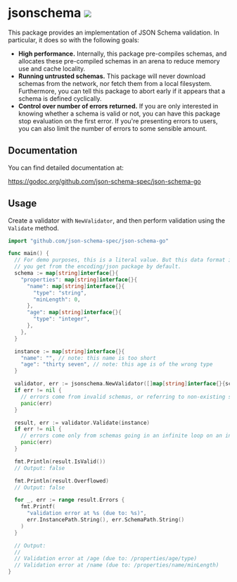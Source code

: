 # jsonschema [![][badge]][godoc]

This package provides an implementation of JSON Schema validation. In
particular, it does so with the following goals:

* **High performance.** Internally, this package pre-compiles schemas, and
  allocates these pre-compiled schemas in an arena to reduce memory use and
  cache locality.
* **Running untrusted schemas.** This package will never download schemas from
  the network, nor fetch them from a local filesystem. Furthermore, you can tell
  this package to abort early if it appears that a schema is defined cyclically.
* **Control over number of errors returned.** If you are only interested in
  knowing whether a schema is valid or not, you can have this package stop
  evaluation on the first error. If you're presenting errors to users, you can
  also limit the number of errors to some sensible amount.

[badge]: https://godoc.org/github.com/json-schema-spec/json-schema-go?status.svg
[godoc]: https://godoc.org/github.com/json-schema-spec/json-schema-go

## Documentation

You can find detailed documentation at:

https://godoc.org/github.com/json-schema-spec/json-schema-go

## Usage

Create a validator with `NewValidator`, and then perform validation using the
`Validate` method.

```go
import "github.com/json-schema-spec/json-schema-go"

func main() {
  // For demo purposes, this is a literal value. But this data format is the one
  // you get from the encoding/json package by default.
  schema := map[string]interface{}{
    "properties": map[string]interface{}{
      "name": map[string]interface{}{
        "type": "string",
        "minLength": 0,
      },
      "age": map[string]interface{}{
        "type": "integer",
      },
    },
  }

  instance := map[string]interface{}{
    "name": "", // note: this name is too short
    "age": "thirty seven", // note: this age is of the wrong type
  }

  validator, err := jsonschema.NewValidator([]map[string]interface{}{schema})
  if err != nil {
    // errors come from invalid schemas, or referring to non-existing schemas
    panic(err)
  }

  result, err := validator.Validate(instance)
  if err != nil {
    // errors come only from schemas going in an infinite loop on an instance
    panic(err)
  }

  fmt.Println(result.IsValid())
  // Output: false

  fmt.Println(result.Overflowed)
  // Output: false

  for _, err := range result.Errors {
    fmt.Printf(
      "validation error at %s (due to: %s)",
      err.InstancePath.String(), err.SchemaPath.String()
    )
  }

  // Output:
  //
  // Validation error at /age (due to: /properties/age/type)
  // Validation error at /name (due to: /properties/name/minLength)
}
```
